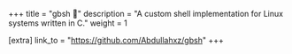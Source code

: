+++
title = "gbsh 🐚"
description = "A custom shell implementation for Linux systems written in C."
weight = 1

[extra]
link_to = "https://github.com/Abdullahxz/gbsh"
+++
